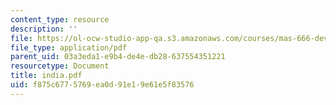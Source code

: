 ```yaml
---
content_type: resource
description: ''
file: https://ol-ocw-studio-app-qa.s3.amazonaws.com/courses/mas-666-developmental-entrepreneurship-fall-2003/f875c6775769ea0d91e19e61e5f83576_india.pdf
file_type: application/pdf
parent_uid: 03a3eda1-e9b4-de4e-db28-637554351221
resourcetype: Document
title: india.pdf
uid: f875c677-5769-ea0d-91e1-9e61e5f83576
---
```

